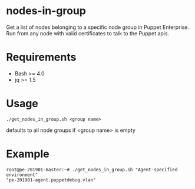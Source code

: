 # nodes-in-group

Get a list of nodes belonging to a specific node group in Puppet Enterprise.  Run from any node with valid certificates to talk to the Puppet apis.

# Requirements

* Bash >= 4.0
* jq >= 1.5

# Usage

`./get_nodes_in_group.sh <group name>`

defaults to all node groups if \<group name\> is empty

# Example

```
root@pe-201901-master:~# ./get_nodes_in_group.sh "Agent-specified environment"
"pe-201901-agent.puppetdebug.vlan"
```
